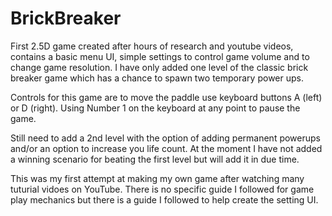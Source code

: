 # BrickBreaker
 
First 2.5D game created after hours of research and youtube videos, contains a basic menu UI, simple settings to control game volume and to change game resolution. I have only added one level of the classic brick breaker game which has a chance to spawn two temporary power ups.

Controls for this game are to move the paddle use keyboard buttons A (left) or D (right). Using Number 1 on the keyboard at any point to pause the game.

Still need to add a 2nd level with the option of adding permanent powerups and/or an option to increase you life count. At the moment I have not added a winning scenario for beating the first level but will add it in due time.

This was my first attempt at making my own game after watching many tuturial vidoes on YouTube. There is no specific guide I followed for game play mechanics but there is a guide I followed to help create the setting UI.
